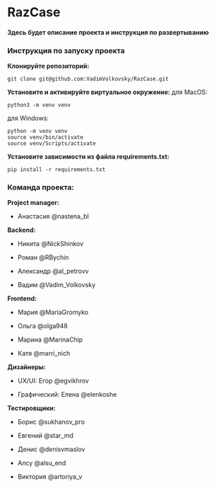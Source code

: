 # RazCase
#### Здесь будет описание проекта и инструкция по развертыванию


### Инструкция по запуску проекта
**Клонируйте репозиторий:**
```
git clone git@github.com:VadimVolkovsky/RazCase.git
```

**Установите и активируйте виртуальное окружение:**
для MacOS:
```
python3 -m venv venv
```

для Windows:
```
python -m venv venv
source venv/bin/activate
source venv/Scripts/activate
```
**Установите зависимости из файла requirements.txt:**
```
pip install -r requirements.txt
```


### Команда проекта: 

**Project manager:**

- Анастасия @nastena_bl



**Backend:**

- Никита @NickShinkov

- Роман @RBychin

- Александр @al_petrovv

- Вадим @Vadim_Volkovsky



**Frontend:** 

- Мария @MariaGromyko

- Ольга @olga948

- Марина @MarinaChip

- Катя @marri_nich



**Дизайнеры:**

- UX/UI: Егор @egvikhrov

- Графический: Елена @elenkoshe



**Тестировщики:**

- Борис @sukhanov_pro

- Евгений @star_md

- Денис @denisvmaslov

- Алсу @alsu_end

- Виктория @artoriya_v
